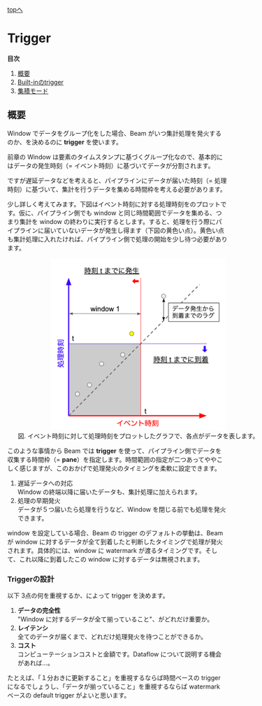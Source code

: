[topへ](../index.md)

# Trigger
**目次**

1. [概要](#overview)
2. [Built-inのtrigger](./built-in.md)
3. [集積モード](./accumulation-mode.md)


## <span class="lhead" id="overview">概要</span>
Window でデータをグループ化をした場合、Beam がいつ集計処理を発火するのか、を決めるのに **trigger** を使います。

前章の Window は要素のタイムスタンプに基づくグループ化なので、基本的にはデータの発生時刻（= イベント時刻）に基づいてデータが分割されます。

ですが遅延データなどを考えると、パイプラインにデータが届いた時刻（= 処理時刻）に基づいて、集計を行うデータを集める時間枠を考える必要があります。

少し詳しく考えてみます。下図はイベント時刻に対する処理時刻をのプロットです。仮に、パイプライン側でも window と同じ時間範囲でデータを集める、つまり集計を window の終わりに実行するとします。すると、処理を行う際にパイプラインに届いていないデータが発生し得ます（下図の黄色い点）。黄色い点も集計処理に入れたければ、パイプライン側で処理の開始を少し待つ必要があります。

<div style="width:600px" align="center">
<img src="./figs/trigger.png" width=400><br>
図. イベント時刻に対して処理時刻をプロットしたグラフで、各点がデータを表します。
</div>

このような事情から Beam では **trigger** を使って、パイプライン側でデータを収集する時間枠（= **pane**）を指定します。時間範囲の指定が二つあってややこしく感じますが、このおかげで処理発火のタイミングを柔軟に設定できます。

1. 遅延データへの対応  
Window の終端以降に届いたデータも、集計処理に加えられます。
2. 処理の早期発火  
データが５つ届いたら処理を行うなど、Window を閉じる前でも処理を発火できます。

window を設定している場合、Beam の trigger のデフォルトの挙動は、Beam が window に対するデータが全て到着したと判断したタイミングで処理が発火されます。具体的には、window に watermark が渡るタイミングです。そして、これ以降に到着したこの window に対するデータは無視されます。

### Triggerの設計
以下 3点の何を重視するか、によって trigger を決めます。

1. **データの完全性**  
"Window に対するデータが全て揃っていること"、がどれだけ重要か。
2. **レイテンシ**  
全てのデータが届くまで、どれだけ処理発火を待つことができるか。
3. **コスト**  
コンピューテーションコストと金額です。Dataflow について説明する機会があれば...。

たとえば、「１分おきに更新すること」を重視するならば時間ベースの trigger になるでしょうし、「データが揃っていること」を重視するならば watermark ベースの default trigger がよいと思います。